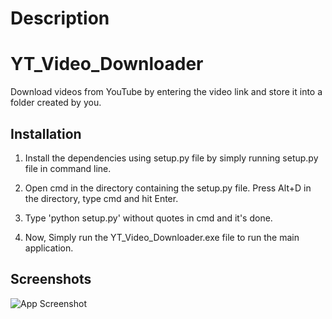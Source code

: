 # Description
# YT_Video_Downloader

Download videos from YouTube by entering the video link and 
store it into a folder created by you.




## Installation

1. Install the dependencies using setup.py file by simply 
   running setup.py file in command line.
  

2. Open cmd in the directory containing the setup.py file.
   Press Alt+D in the directory, type cmd and hit Enter.

3. Type 'python setup.py' without quotes in cmd and it's done.

4. Now, Simply run the YT_Video_Downloader.exe file to run 
   the main application.

    
## Screenshots

![App Screenshot](https://imgur.com/gallery/kG021Ad)


